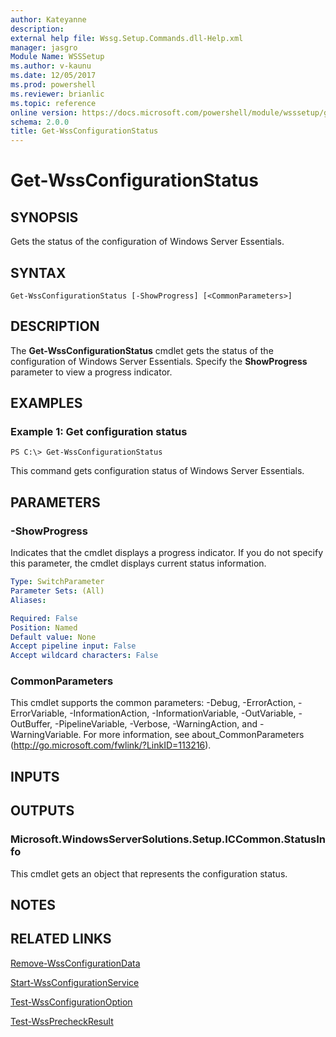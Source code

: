 ```yaml
---
author: Kateyanne
description: 
external help file: Wssg.Setup.Commands.dll-Help.xml
manager: jasgro
Module Name: WSSSetup
ms.author: v-kaunu
ms.date: 12/05/2017
ms.prod: powershell
ms.reviewer: brianlic
ms.topic: reference
online version: https://docs.microsoft.com/powershell/module/wsssetup/get-wssconfigurationstatus?view=windowsserver2012r2-ps&wt.mc_id=ps-gethelp
schema: 2.0.0
title: Get-WssConfigurationStatus
---
```


# Get-WssConfigurationStatus

## SYNOPSIS
Gets the status of the configuration of Windows Server Essentials.

## SYNTAX

```
Get-WssConfigurationStatus [-ShowProgress] [<CommonParameters>]
```

## DESCRIPTION
The **Get-WssConfigurationStatus** cmdlet gets the status of the configuration of Windows Server Essentials.
Specify the **ShowProgress** parameter to view a progress indicator.

## EXAMPLES

### Example 1: Get configuration status
```
PS C:\> Get-WssConfigurationStatus
```

This command gets configuration status of Windows Server Essentials.

## PARAMETERS

### -ShowProgress
Indicates that the cmdlet displays a progress indicator.
If you do not specify this parameter, the cmdlet displays current status information.

```yaml
Type: SwitchParameter
Parameter Sets: (All)
Aliases: 

Required: False
Position: Named
Default value: None
Accept pipeline input: False
Accept wildcard characters: False
```

### CommonParameters
This cmdlet supports the common parameters: -Debug, -ErrorAction, -ErrorVariable, -InformationAction, -InformationVariable, -OutVariable, -OutBuffer, -PipelineVariable, -Verbose, -WarningAction, and -WarningVariable. For more information, see about_CommonParameters (http://go.microsoft.com/fwlink/?LinkID=113216).

## INPUTS

## OUTPUTS

### Microsoft.WindowsServerSolutions.Setup.ICCommon.StatusInfo
This cmdlet gets an object that represents the configuration status.

## NOTES

## RELATED LINKS

[Remove-WssConfigurationData](./Remove-WssConfigurationData.md)

[Start-WssConfigurationService](./Start-WssConfigurationService.md)

[Test-WssConfigurationOption](./Test-WssConfigurationOption.md)

[Test-WssPrecheckResult](./Test-WssPrecheckResult.md)

